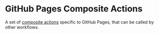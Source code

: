 # GitHub Pages Composite Actions

A set of
[composite actions](https://docs.github.com/en/actions/creating-actions/creating-a-composite-action)
specific to GitHub Pages, that can be called by other workflows.
